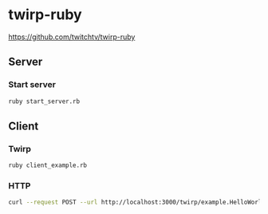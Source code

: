 # twirp-ruby

https://github.com/twitchtv/twirp-ruby

## Server

### Start server

```sh
ruby start_server.rb
```

## Client

### Twirp

```sh
ruby client_example.rb
```

### HTTP

```sh
curl --request POST --url http://localhost:3000/twirp/example.HelloWorld/Hello --header 'Content-Type: application/json' --data '{"name": "World"}'
```